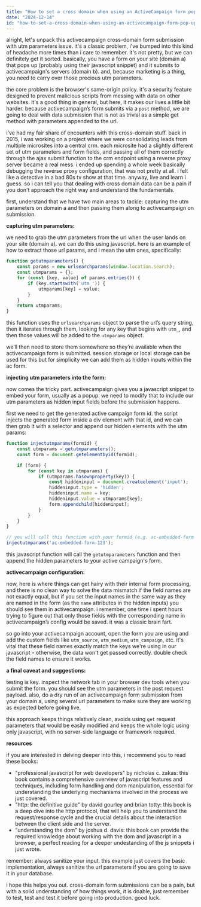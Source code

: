 ```yaml
---
title: "How to set a cross domain when using an ActiveCampaign form pop-up (POST) and pass UTM parameters from my domain to a new domain?"
date: "2024-12-14"
id: "how-to-set-a-cross-domain-when-using-an-activecampaign-form-pop-up-post-and-pass-utm-parameters-from-my-domain-to-a-new-domain"
---
```


alright, let's unpack this activecampaign cross-domain form submission with utm parameters issue. it's a classic problem, i've bumped into this kind of headache more times than i care to remember. it's not pretty, but we can definitely get it sorted. basically, you have a form on your site (domain a) that pops up (probably using their javascript snippet) and it submits to activecampaign's servers (domain b). and, because marketing is a thing, you need to carry over those precious utm parameters.

the core problem is the browser's same-origin policy. it's a security feature designed to prevent malicious scripts from messing with data on other websites. it's a good thing in general, but here, it makes our lives a little bit harder. because activecampaign’s form submits via a `post` method, we are going to deal with data submission that is not as trivial as a simple get method with parameters appended to the url.

i’ve had my fair share of encounters with this cross-domain stuff. back in 2015, i was working on a project where we were consolidating leads from multiple microsites into a central crm. each microsite had a slightly different set of utm parameters and form fields, and passing all of them correctly through the ajax submit function to the crm endpoint using a reverse proxy server became a real mess. i ended up spending a whole week basically debugging the reverse proxy configuration, that was not pretty at all. i felt like a detective in a bad 80s tv show at that time. anyway, live and learn i guess. so i can tell you that dealing with cross domain data can be a pain if you don't approach the right way and understand the fundamentals.

first, understand that we have two main areas to tackle: capturing the utm parameters on domain a and then passing them along to activecampaign on submission.

**capturing utm parameters:**

we need to grab the utm parameters from the url when the user lands on your site (domain a). we can do this using javascript. here is an example of how to extract those url params, and i mean the utm ones, specifically:

```javascript
function getutmparameters() {
    const params = new urlsearchparams(window.location.search);
    const utmparams = {};
    for (const [key, value] of params.entries()) {
        if (key.startswith('utm_')) {
            utmparams[key] = value;
        }
    }
    return utmparams;
}
```

this function uses the `urlsearchparams` object to parse the url’s query string, then it iterates through them, looking for any key that begins with `utm_`, and then those values will be added to the `utmparams` object.

we’ll then need to store them somewhere so they’re available when the activecampaign form is submitted. session storage or local storage can be used for this but for simplicity we can add them as hidden inputs within the ac form.

**injecting utm parameters into the form:**

now comes the tricky part. activecampaign gives you a javascript snippet to embed your form, usually as a popup. we need to modify that to include our utm parameters as hidden input fields before the submission happens.

first we need to get the generated active campaign form id. the script injects the generated form inside a div element with that id, and we can then grab it with a selector and append our hidden elements with the utm params:

```javascript
function injectutmparams(formid) {
    const utmparams = getutmparameters();
    const form = document.getelementbyid(formid);

    if (form) {
        for (const key in utmparams) {
            if (utmparams.hasownproperty(key)) {
                const hiddeninput = document.createelement('input');
                hiddeninput.type = 'hidden';
                hiddeninput.name = key;
                hiddeninput.value = utmparams[key];
                form.appendchild(hiddeninput);
            }
        }
    }
}

// you will call this function with your formid (e.g. ac-embedded-form-123) after the ac form script is loaded
injectutmparams('ac-embedded-form-123');
```

this javascript function will call the `getutmparameters` function and then append the hidden parameters to your active campaign's form.

**activecampaign configuration:**

now, here is where things can get hairy with their internal form processing, and there is no clean way to solve the data mismatch if the field names are not exactly equal, but if you set the input names in the same way as they are named in the form (as the `name` attributes in the hidden inputs) you should see them in activecampaign. i remember, one time i spent hours trying to figure out that only those fields with the corresponding name in activecampaign’s config would be saved. it was a classic brain fart.

so go into your activecampaign account, open the form you are using and add the custom fields like `utm_source`, `utm_medium`, `utm_campaign`, etc. it's vital that these field names exactly match the keys we're using in our javascript – otherwise, the data won't get passed correctly. double check the field names to ensure it works.

**a final caveat and suggestions:**

testing is key. inspect the network tab in your browser dev tools when you submit the form. you should see the utm parameters in the post request payload. also, do a dry run of an activecampaign form submission from your domain a, using several url parameters to make sure they are working as expected before going live.

this approach keeps things relatively clean, avoids using `get` request parameters that would be easily modified and keeps the whole logic using only javascript, with no server-side language or framework required.

**resources**

if you are interested in delving deeper into this, i recommend you to read these books:

*   "professional javascript for web developers" by nicholas c. zakas: this book contains a comprehensive overview of javascript features and techniques, including form handling and dom manipulation, essential for understanding the underlying mechanisms involved in the process we just covered.
*   "http: the definitive guide" by david gourley and brian totty: this book is a deep dive into the http protocol, that will help you to understand the request/response cycle and the crucial details about the interaction between the client side and the server.
*   “understanding the dom” by joshua d. davis: this book can provide the required knowledge about working with the dom and javascript in a browser, a perfect reading for a deeper undestanding of the js snippets i just wrote.

remember: always sanitize your input. this example just covers the basic implementation, always sanitize the url parameters if you are going to save it in your database.

i hope this helps you out. cross-domain form submissions can be a pain, but with a solid understanding of how things work, it is doable, just remember to test, test and test it before going into production. good luck.
